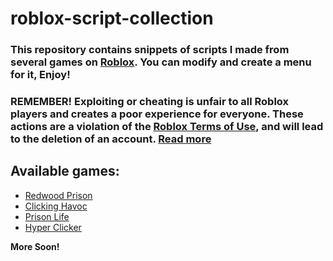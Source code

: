 # roblox-script-collection
### This repository contains snippets of scripts I made from several games on [Roblox](https://roblox.com). You can modify and create a menu for it, Enjoy!


### REMEMBER! Exploiting or cheating is unfair to all Roblox players and creates a poor experience for everyone. These actions are a violation of the [Roblox Terms of Use](https://en.help.roblox.com/hc/articles/115004647846), and will lead to the deletion of an account. [Read more](https://en.help.roblox.com/hc/en-us/articles/203312450-Cheating-and-Exploiting)

## Available games: 
- [Redwood Prison](https://www.roblox.com/games/402122991/Redwood-Prison)
- [Clicking Havoc](https://www.roblox.com/games/6075756195/EASTER-EVENT-Clicking-Havoc)
- [Prison Life](https://www.roblox.com/games/155615604/Prison-Life-Cars-fixed)
- [Hyper Clicker](https://www.roblox.com/games/5636466220/Desc-Hyper-Clickers)

**More Soon!**
